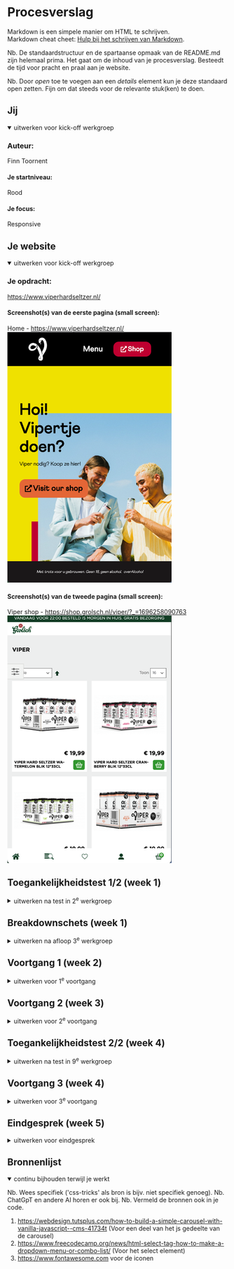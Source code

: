 # Procesverslag
Markdown is een simpele manier om HTML te schrijven.  
Markdown cheat cheet: [Hulp bij het schrijven van Markdown](https://github.com/adam-p/markdown-here/wiki/Markdown-Cheatsheet).

Nb. De standaardstructuur en de spartaanse opmaak van de README.md zijn helemaal prima. Het gaat om de inhoud van je procesverslag. Besteedt de tijd voor pracht en praal aan je website.

Nb. Door *open* toe te voegen aan een *details* element kun je deze standaard open zetten. Fijn om dat steeds voor de relevante stuk(ken) te doen.





## Jij

<details open>
  <summary>uitwerken voor kick-off werkgroep</summary>

  ### Auteur:
  Finn Toornent

  #### Je startniveau:
  Rood

  #### Je focus:
  Responsive
 
</details>





## Je website

<details open>
  <summary>uitwerken voor kick-off werkgroep</summary>

  ### Je opdracht:
  https://www.viperhardseltzer.nl/

  #### Screenshot(s) van de eerste pagina (small screen): 
  Home - https://www.viperhardseltzer.nl/
  <img src="./readme-images/viper_main_page.png" width="375px" alt="de main page van viper">

  #### Screenshot(s) van de tweede pagina (small screen):
  Viper shop - https://shop.grolsch.nl/viper/?_=1696258090763
  <img src="./readme-images/grolsch_main_page.png" width="375px" alt="de shop page van viper op de grolsch website">
 
</details>



## Toegankelijkheidstest 1/2 (week 1)

<details>
  <summary>uitwerken na test in 2<sup>e</sup> werkgroep</summary>

  ### Bevindingen
  - De site loopt niet soepel.
  - De carousel werkt niet altijd zoals hij hoort
  - De hover op de buttons zijn buggy in portret modus
  - De html is een bende

  - Het contrast tussen de titel en de prijs op de shop items kan wat duidelijker

</details>



## Breakdownschets (week 1)

<details>
  <summary>uitwerken na afloop 3<sup>e</sup> werkgroep</summary>

  ### de hele pagina: 
  <img src="readme-images/dummy-plaatje.jpg" width="375px" alt="breakdown van de hele pagina">

  ### dynamisch deel (bijv menu): 
  <img src="readme-images/dummy-plaatje.jpg" width="375px" alt="breakdown van een dynamisch deel">

  ### wellicht nog een dynamisch deel (bijv filter): 
  <img src="readme-images/dummy-plaatje.jpg" width="375px" alt="breakdown van nog een dynamisch deel">

</details>





## Voortgang 1 (week 2)

<details>
  <summary>uitwerken voor 1<sup>e</sup> voortgang</summary>

  ### Stand van zaken
  Het vormgeven van de header ging heel soepel. Ik vroeg mij af hoe ik het menu het beste kon maken zodat het de hele pagina naar beneden zou scrollen en hier heb ik antwoord op gehad.
  Ik liep aan tegen de vormgeving van de eerste section van de main van de eerste pagina. Heel veel dingen overlapten elkaar namelijk en ik had geen idee hoe ik het na zou kunnen maken zonder position absolute. Uiteindelijk was een grid het beste antwoord. Hiermee heb ik de section bijna perfect kunnen overnemen.
  <img src="readme-images/main_section_viper.png" width="375px" alt="De eerste section in de main van de eerste pagina">


  ### Agenda voor meeting
  samen met je groepje opstellen

  | student 1      | student 2          | student 3    | student 4        |
  | ---            | ---                | ---          | ---              |
  | dit bespreken  | en dit             | en ik dit    | en dan ik dat    |
  | en dat ook nog | dit als er tijd is | nog een punt | dit wil ik zeker |
  | ...            | ...                | ...          | ...              |


  ### Verslag van meeting
  hier na afloop snel de uitkomsten van de meeting vastleggen

  - Het menu op height: 0 zetten en height: 100vh maken op button press.
  - Maak de section door middel van een grid.

</details>





## Voortgang 2 (week 3)

<details>
  <summary>uitwerken voor 2<sup>e</sup> voortgang</summary>

  ### Stand van zaken
  Het javascript gedeelte van de carousel ging hier nog wat lastig. Verder verliep de rest vrij soepel.
    <img src="readme-images/carousel_image.png" width="375px" alt="Een plaatje van het eerste carousel plaatje.">



  ### Agenda voor meeting
  samen met je groepje opstellen

  | student 1      | student 2          | student 3    | student 4        |
  | ---            | ---                | ---          | ---              |
  | dit bespreken  | en dit             | en ik dit    | en dan ik dat    |
  | en dat ook nog | dit als er tijd is | nog een punt | dit wil ik zeker |
  | ...            | ...                | ...          | ...              |


  ### Verslag van meeting
  hier na afloop snel de uitkomsten van de meeting vastleggen

  - Gebruik datatypes voor de carousel plaatjes.
  - Kies als tweede website de grolsch shop pagina, de andere pagina's van viper zijn vrij simpel.
  - 

</details>





## Toegankelijkheidstest 2/2 (week 4)

<details>
  <summary>uitwerken na test in 9<sup>e</sup> werkgroep</summary>

  ### Bevindingen
- Er zat geen h1 op de eerste pagina, nu wel.
- Ook de decoratieve images hadden een alt, die zijn nu leeg gehouden.
- De controls hadden nog geen focus state. Nu wel.
- De lineheight was een exact getal. Nu niet meer.

</details>





## Voortgang 3 (week 4)

<details>
  <summary>uitwerken voor 3<sup>e</sup> voortgang</summary>

  ### Stand van zaken
  Ik ben bezig geweest met het maken van de tweede pagina. Deze ging vrij soepel en ik liep alleen soms met de dropdowns tegen problemen aan. Dit had te maken met de reset.css die ik gebruikte die de pijltjes weghaalde.
    <img src="readme-images/shop_page_pic.png" width="375px" alt="een plaatje van de voortgang op de shop-pagina van viper/grolsch.">
</details>





## Eindgesprek (week 5)

<details>
  <summary>uitwerken voor eindgesprek</summary>

  ### Je uitkomst - karakteristiek screenshots:
  <img src="readme-images/home_page_done.png" width="375px" alt="uitomst eerste pagina">
   <img src="readme-images/shop_page_done.png" width="375px" alt="uitomst tweede pagina">


  ### Dit ging goed/Heb ik geleerd: 
  Het responsive maken van de grolsch pagina ging heel soepel naar mijn idee. Vanaf het begin van de opdracht keek ik hier tegenop omdat ik het niet goed snapte maar het ging mij uiteindelijk vrij goed af toen ik het eenmaal snapte.

  <img src="readme-images/grolsch_page_responsive.png" width="375px" alt="een plaatje dat een verschil tussen groottes van de pagina laat zien">


  ### Dit was lastig/Is niet gelukt:
  Wanneer ik op beide pagina's wil navigeren door middel van de tab knop krijg ik niet alle links te zien. Ik snap niet waarom dit is en heb jammer genoeg te weinig tijd om het uit te vogelen.

  <img src="readme-images/focus_state.png" width="375px" alt="bummer">
</details>





## Bronnenlijst

<details open>
  <summary>continu bijhouden terwijl je werkt</summary>

  Nb. Wees specifiek ('css-tricks' als bron is bijv. niet specifiek genoeg). 
  Nb. ChatGpT en andere AI horen er ook bij.
  Nb. Vermeld de bronnen ook in je code.

  1. https://webdesign.tutsplus.com/how-to-build-a-simple-carousel-with-vanilla-javascript--cms-41734t (Voor een deel van het js gedeelte van de carousel)
  2. https://www.freecodecamp.org/news/html-select-tag-how-to-make-a-dropdown-menu-or-combo-list/ (Voor het select element)
  3. https://www.fontawesome.com voor de iconen

</details>